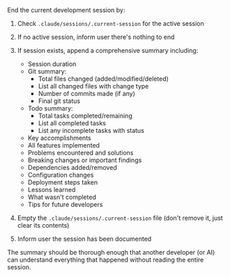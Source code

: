 End the current development session by:

1. Check `.claude/sessions/.current-session` for the active session
2. If no active session, inform user there's nothing to end
3. If session exists, append a comprehensive summary including:

    - Session duration
    - Git summary:
        - Total files changed (added/modified/deleted)
        - List all changed files with change type
        - Number of commits made (if any)
        - Final git status
    - Todo summary:
        - Total tasks completed/remaining
        - List all completed tasks
        - List any incomplete tasks with status
    - Key accomplishments
    - All features implemented
    - Problems encountered and solutions
    - Breaking changes or important findings
    - Dependencies added/removed
    - Configuration changes
    - Deployment steps taken
    - Lessons learned
    - What wasn't completed
    - Tips for future developers

4. Empty the `.claude/sessions/.current-session` file (don't remove it, just clear its contents)
5. Inform user the session has been documented

The summary should be thorough enough that another developer (or AI) can understand everything that happened without reading the entire session.
